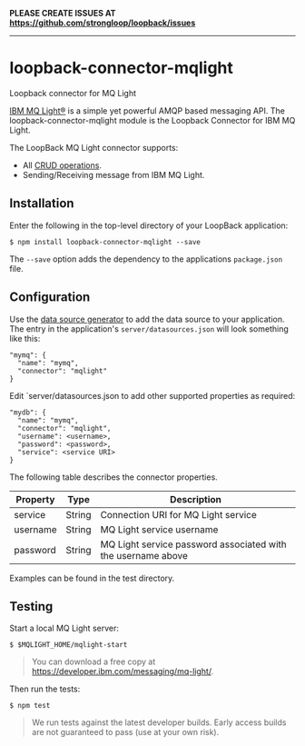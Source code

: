 **PLEASE CREATE ISSUES AT https://github.com/strongloop/loopback/issues**

---

# loopback-connector-mqlight

Loopback connector for MQ Light

[IBM MQ Light®]() is a simple yet powerful AMQP based messaging API.  The loopback-connector-mqlight module is the Loopback Connector for IBM MQ Light.

The LoopBack MQ Light connector supports:

- All [CRUD operations](https://docs.strongloop.com/display/LB/Creating%2C+updating%2C+and+deleting+data).
- Sending/Receiving message from IBM MQ Light.

## Installation

Enter the following in the top-level directory of your LoopBack application:

```
$ npm install loopback-connector-mqlight --save
```

The `--save` option adds the dependency to the applications `package.json` file.

## Configuration

Use the [data source generator](https://docs.strongloop.com/display/APIC/Data+source+generator) to add the data source to your application. The entry in the application's `server/datasources.json` will look something like this:

```
"mymq": {
  "name": "mymq",
  "connector": "mqlight"
}
```

Edit `server/datasources.json to add other supported properties as required:

```
"mydb": {
  "name": "mymq",
  "connector": "mqlight",
  "username": <username>,
  "password": <password>,
  "service": <service URI>
}
```

The following table describes the connector properties.

Property       | Type    | Description
---------------| --------| --------
service        | String  | Connection URI for MQ Light service
username       | String  | MQ Light service username
password       | String  | MQ Light service password associated with the username above

Examples can be found in the test directory.

## Testing

Start a local MQ Light server:

```shell
$ $MQLIGHT_HOME/mqlight-start
```

> You can download a free copy at https://developer.ibm.com/messaging/mq-light/.

Then run the tests:

```shell
$ npm test
```

> We run tests against the latest developer builds. Early access builds are not
> guaranteed to pass (use at your own risk).
